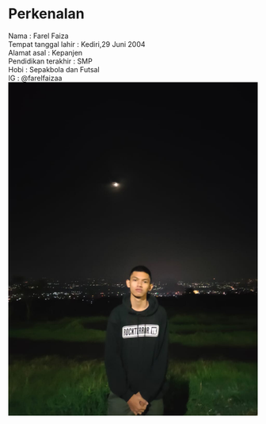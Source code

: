 # Perkenalan 
Nama : Farel Faiza
<br>
Tempat tanggal lahir : Kediri,29 Juni 2004
<br>
Alamat asal : Kepanjen
<br>
Pendidikan terakhir : SMP
<br>
Hobi : Sepakbola dan Futsal
<br>
IG : @farelfaizaa
<br>
![alt text](https://github.com/FarelFaiza/Perkenalan/blob/master/IMG-20200606-WA0012.jpg)
